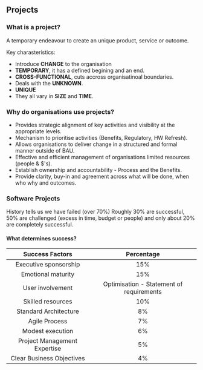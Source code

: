 ## Projects

### What is a project?

A temporary endeavour to create an unique product, service or outcome.

Key charasteristics:

- Introduce **CHANGE** to the organisation
- **TEMPORARY**, it has a defined begining and an end.
- **CROSS-FUNCTIONAL**, cuts accross organisatinoal boundaries.
- Deals with the **UNKNOWN**.
- **UNIQUE**
- They all vary in **SIZE** and **TIME**.

### Why do organisations use projects?

- Provides strategic alignment of key activities and visibility at the appropriate levels.
- Mechanism to prioritise activities (Benefits, Regulatory, HW Refresh).
- Allows organisations to deliver change in a structured and formal manner outside of BAU.
- Effective and efficient management of organisations limited resources (people & \$'s).
- Establish ownership and accountability - Process and the Benefits.
- Provide clarity, buy-in and agreement across what will be done, when who why and outcomes.

### Software Projects

History tells us we have failed (over 70%)
Roughly 30% are successful, 50% are challenged (excess in time, budget or people) and only about 20% are
completely successful.

#### What determines success?

|       Success Factors        |                Percentage                |
| :--------------------------: | :--------------------------------------: |
|    Executive sponsorship     |                   15%                    |
|      Emotional maturity      |                   15%                    |
|       User involvement       | Optimisation - Statement of requirements |
|      Skilled resources       |                   10%                    |
|    Standard Architecture     |                    8%                    |
|        Agile Process         |                    7%                    |
|       Modest execution       |                    6%                    |
| Project Management Expertise |                    5%                    |
|  Clear Business Objectives   |                    4%                    |
